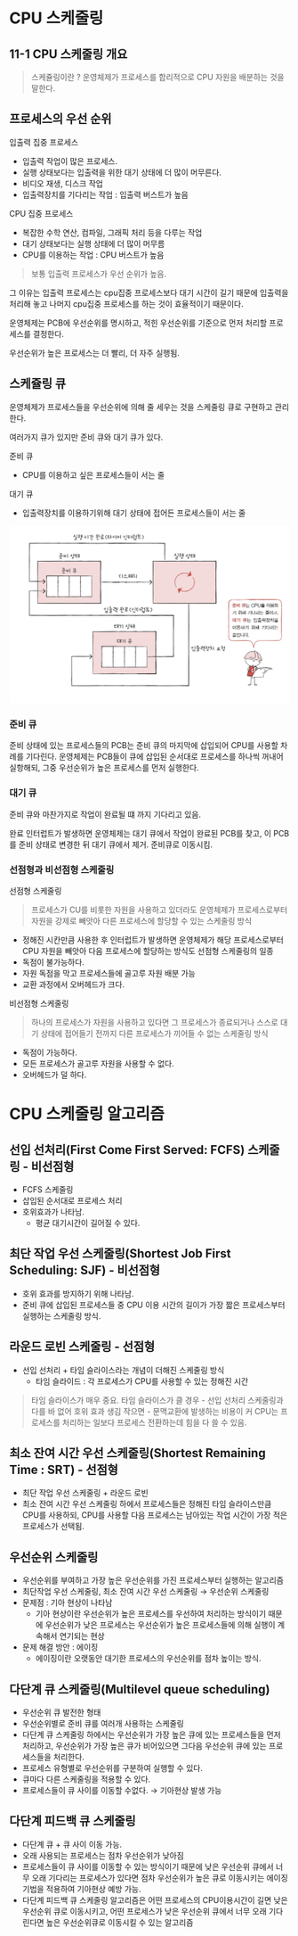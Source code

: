 # CPU 스케줄링
## 11-1 CPU 스케줄링 개요

> 스케쥴링이란 ?
운영체제가 프로세스를 합리적으로 CPU 자원을 배분하는 것을 말한다.
> 

## 프로세스의 우선 순위

입출력 집중 프로세스 

- 입출력 작업이 많은 프로세스.
- 실행 상태보다는 입출력을 위한 대기 상태에 더 많이 머무른다.
- 비디오 재생, 디스크 작업
- 입출력장치를 기다리는 작업 : 입출력 버스트가 높음

CPU 집중 프로세스

- 복잡한 수학 연산, 컴파일, 그래픽 처리 등을 다루는 작업
- 대기 상태보다는 실행 상태에 더 많이 머무름
- CPU를 이용하는 작업 : CPU 버스트가 높음

> 보통 입출력 프로세스가 우선 순위가 높음.

그 이유는 입출력 프로세스는 cpu집중 프로세스보다 대기 시간이 길기 때문에 입출력을 처리해 놓고 나머지 cpu집중 프로세스를 하는 것이 효율적이기 때문이다.
> 

운영체제는 PCB에 우선순위를 명시하고, 적힌 우선순위를 기준으로 먼저 처리할 프로세스를 결정한다. 

우선순위가 높은 프로세스는 더 빨리, 더 자주 실행됨.

## 스케쥴링 큐

운영체제가 프로세스들을 우선순위에 의해 줄 세우는 것을 스케줄링 큐로 구현하고 관리한다.

여러가지 큐가 있지만 준비 큐와 대기 큐가 있다.

준비 큐

- CPU를 이용하고 싶은 프로세스들이 서는 줄

대기 큐

- 입출력장치를 이용하기위해 대기 상태에 접어든 프로세스들이 서는 줄

![Untitled](./images/image.png)


### 준비 큐

준비 상태에 있는 프로세스들의 PCB는 준비 큐의 마지막에 삽입되어 CPU를 사용할 차례를 기다린다. 운영체제는 PCB들이 큐에 삽입된 순서대로 프로세스를 하나씩 꺼내어 실항해되, 그중 우선순위가 높은 프로세스를 먼저 실행한다.

### 대기 큐

준비 큐와 마찬가지로 작업이 완료될 떄 까지 기다리고 있음.

완료 인터럽트가 발생하면 운영체제는 대기 큐에서 작업이 완료된 PCB를 찾고, 이 PCB를 준비 상태로 변경한 뒤 대기 큐에서 제거. 준비큐로 이동시킴.

### 선점형과 비선점형 스케줄링

선점형 스케줄링

> 프로세스가 CU를 비롯한 자원을 사용하고 있더라도 운영체제가 프로세스로부터 자원을 강제로 빼앗아 다른 프로세스에 할당할 수 있는 스케줄링 방식
> 
- 정해진 시칸만큼 사용한 후 인터럽트가 발생하면 운영체제가 해당 프로세스로부터 CPU 자원을 빼앗아 다음 프로세스에 할당하는 방식도 선점형 스케줄링의 일종
- 독점이 불가능하다.
- 자원 독점을 막고 프로세스들에 골고루 자원 배분 가능
- 교환 과정에서 오버헤드가 크다.

비선점형 스케줄링

> 하나의 프로세스가 자원을 사용하고 있다면 그 프로세스가 종료되거나 스스로 대기 상태에 접어들기 전까지 다른 프로세스가 끼어들 수 없는 스케줄링 방식
> 
- 독점이 가능하다.
- 모든 프로세스가 골고루 자원을 사용할 수 없다.
- 오버헤드가 덜 하다.

# CPU 스케줄링 알고리즘

## 선입 선처리(First Come First Served: FCFS) 스케줄링 - 비선점형

- FCFS 스케줄링
- 삽입된 순서대로 프로세스 처리
- 호위효과가 나타남.
    - 평균 대기시간이 길어질 수 있다.
    

## 최단 작업 우선 스케줄링(Shortest Job First Scheduling: SJF) - 비선점형

- 호위 효과를 방지하기 위해 나타남.
- 준비 큐에 삽입된 프로세스들 중 CPU 이용 시간의 길이가 가장 짧은 프로세스부터 실행하는 스케줄링 방식.

## 라운드 로빈 스케줄링 - 선점형

- 선입 선처리 + 타임 슬라이스라는 개념이 더해진 스케줄링 방식
    - 타임 슬라이드 : 각 프로세스가 CPU를 사용할 수 있는 정해진 시간

> 타임 슬라이스가 매우 중요. 
타임 슬라이스가 클 경우 - 선입 선처리 스케줄링과 다를 바 없어 호위 효과 생김
작으면 - 문맥교환에 발생하는 비용이 커 CPU는 프로세스를 처리하는 일보다 프로세스 전환하는데 힘을 다 쓸 수 있음.
> 

## 최소 잔여 시간 우선 스케줄링(Shortest Remaining Time : SRT) - 선점형

- 최단 작업 우선 스케줄링 + 라운드 로빈
- 최소 잔여 시간 우선 스케줄링 하에서 프로세스들은 정해진 타임 슬라이스만큼 CPU를 사용하되, CPU를 사용할 다음 프로세스는 남아있는 작업 시간이 가장 적은 프로세스가 선택됨.

## 우선순위 스케줄링

- 우선순위를 부여하고 가장 높은 우선순위를 가진 프로세스부터 실행하는 알고리즘
- 최단작업 우선 스케줄링, 최소 잔여 시간 우선 스케줄링 → 우선순위 스케줄링
- 문제점 : 기아 현상이 나타남
    - 기아 현상이란 우선순위가 높은 프로세스를 우선하여 처리하는 방식이기 때문에 우선순위가 낮은 프로세스는 우선순위가 높은 프로세스들에 의해 실행이 계속해서 연기되는 현상
- 문제 해결 방안 : 에이징
    - 에이징이란 오랫동안 대기한 프로세스의 우선순위를 점차 높이는 방식.

## 다단계 큐 스케줄링(Multilevel queue scheduling)

- 우선순위 큐 발전한 형태
- 우선순위별로 준비 큐를 여러개 사용하는 스케줄링
- 다단계 큐 스케줄링 하에서는 우선순위가 가장 높은 큐에 있는 프로세스들을 먼저 처리하고, 우선순위가 가장 높은 큐가 비어있으면 그다음 우선순위 큐에 있는 프로세스들을 처리한다.
- 프로세스 유형별로 우선순위를 구분하여 실행할 수 있다.
- 큐마다  다른 스케줄링을 적용할 수 있다.
- 프로세스들이 큐 사이를 이동할 수없다. → 기아현상 발생 가능

## 다단계 피드백 큐 스케줄링

- 다단계 큐 + 큐 사이 이동 가능.
- 오래 사용되는 프로세스는 점차 우선순위가 낮아짐
- 프로세스들이 큐 사이를 이동할 수 있는 방식이기 때문에 낮은 우선순위 큐에서 너무 오래 기다리는 프로세스가 있다면 점차 우선순위가 높은 큐로 이동시키는 에이징 기법을 적용하여 기아현상 예방 가능.
- 다단계 피드백 큐 스케줄링 알고리즘은 어떤 프로세스의 CPU이용시간이 길면 낮은 우선순위 큐로 이동시키고, 어떤 프로세스가 낮은 우선순위 큐에서 너무 오래 기다린다면 높은 우선순위큐로 이동시킬 수 있는 알고리즘